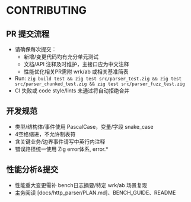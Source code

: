 # CONTRIBUTING

## PR 提交流程
- 请确保每次提交：
  - 新增/变更代码均有充分单元测试
  - 文档/API 注释及时维护，主接口应为中文注释
  - 性能优化相关PR需附 wrk/ab 或相关基准简表
- Run: `zig build test && zig test src/parser_test.zig && zig test src/parser_chunked_test.zig && zig test src/parser_fuzz_test.zig`
- CI 失败或 code style/lints 未通过将自动拒绝合并

## 开发规范
- 类型/结构体/事件使用 PascalCase，变量/字段 snake_case
- 4空格缩进，不允许制表符
- 含关键业务/边界事件请写中英行内注释
- 错误路径统一使用 Zig error体系, error.*

## 性能分析&提交
- 性能重大变更需补 bench日志摘要/特定 wrk/ab 场景复现
- 主务阅读 [docs/http_parser/PLAN.md]、BENCH_GUIDE、README
